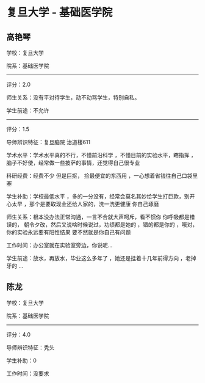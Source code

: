 # 复旦大学 - 基础医学院

## 高艳琴

学校：复旦大学

院系：基础医学院

* * *

评分：2.0

师生关系：没有平对待学生，动不动骂学生，特别自私。

学生前途：不允许

* * *

评分：1.5

导师辨识特征：复旦脑院 治道楼611

学术水平：学术水平真的不行，不懂前沿科学 ，不懂目前的实验水平，瞎指挥 ，脑子不好使，经常做一些披萨的事情，还觉得自己很专业

科研经费：经费不少 但是巨抠， 捡最便宜的东西用 ，一心想着省钱往自己口袋里塞

学生补助：学校最低水平 ，多的一分没有，经常会莫名其妙给学生打巨款，别开心太早 ，那个是要取现金还给人家的，洗一洗更健康 你自己琢磨

师生关系：根本没办法正常沟通，一言不合就大声呵斥，看不惯你 你呼吸都是错误的， 朝令夕改，然后又说啥时候说过，功绩都是她的 ，错的都是你的 ，哦对，你的实验永远要有阳性结果 要不然就是你自己有问题

工作时间：办公室就在实验室旁边，你说呢…

学生前途：放水，再放水，毕业这么多年了 ，她还是挂着十几年前得方向 ，老掉牙的 …

## 陈龙

学校：复旦大学

院系：基础医学院

* * *

评分：4.0

导师辨识特征：秃头

学生补助：0

工作时间：没要求
